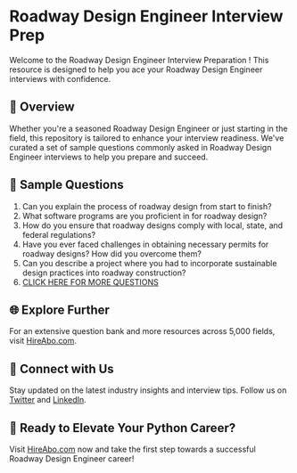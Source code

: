 # Roadway Design Engineer Interview Prep

Welcome to the Roadway Design Engineer Interview Preparation ! This resource is designed to help you ace your Roadway Design Engineer interviews with confidence.

## 🚀 Overview

Whether you're a seasoned Roadway Design Engineer or just starting in the field, this repository is tailored to enhance your interview readiness. We've curated a set of sample questions commonly asked in Roadway Design Engineer interviews to help you prepare and succeed.

## 📝 Sample Questions

1. Can you explain the process of roadway design from start to finish?
2. What software programs are you proficient in for roadway design?
3. How do you ensure that roadway designs comply with local, state, and federal regulations?
4. Have you ever faced challenges in obtaining necessary permits for roadway designs? How did you overcome them?
5. Can you describe a project where you had to incorporate sustainable design practices into roadway construction?
6. [CLICK HERE FOR MORE QUESTIONS](https://hireabo.com/job/3_0_47/Roadway%20Design%20Engineer)

## 🌐 Explore Further

For an extensive question bank and more resources across 5,000 fields, visit [HireAbo.com](https://www.hireabo.com).

## 📱 Connect with Us

Stay updated on the latest industry insights and interview tips. Follow us on [Twitter](https://twitter.com/hireabo) and [LinkedIn](https://www.linkedin.com/in/hire-abo-3609972a8/).

## 🚀 Ready to Elevate Your Python Career?

Visit [HireAbo.com](https://www.hireabo.com) now and take the first step towards a successful Roadway Design Engineer career!